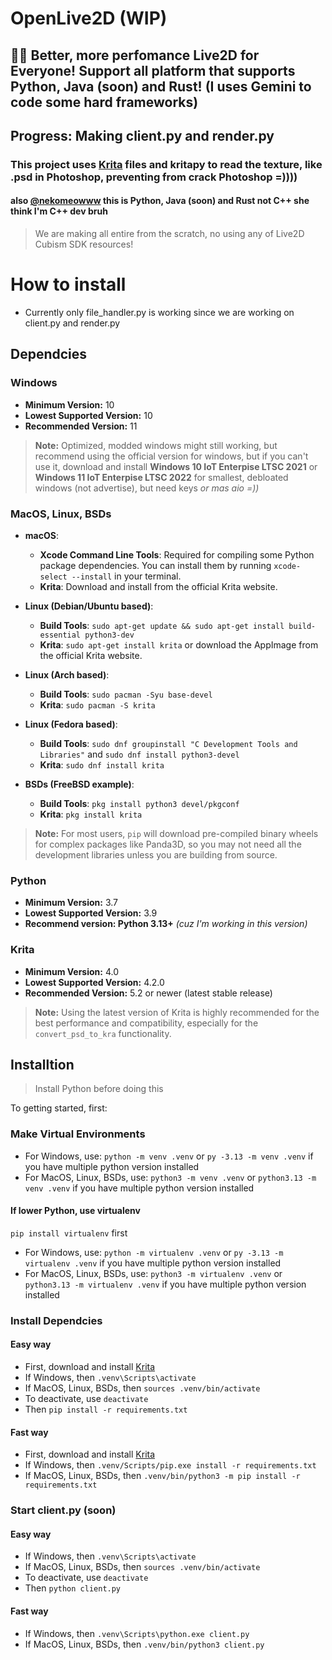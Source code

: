 # OpenLive2D (WIP)
## 💖✨ Better, more perfomance Live2D for Everyone! Support all platform that supports Python, Java (soon) and Rust! (I uses Gemini to code some hard frameworks)
## **Progress:** Making client.py and render.py
### This project uses [Krita](https://krita.org/en/) files and kritapy to read the texture, like .psd in Photoshop, preventing from crack Photoshop =))))
#### also [@nekomeowww](https://github.com/nekomeowww) this is Python, Java (soon) and Rust not C++ she think I'm C++ dev bruh

> We are making all entire from the scratch, no using any of Live2D Cubism SDK resources!

# How to install
- Currently only file_handler.py is working since we are working on client.py and render.py

## Dependcies

### Windows
- **Minimum Version:** 10
- **Lowest Supported Version:** 10
- **Recommended Version:** 11
> **Note:** Optimized, modded windows might still working, but recommend using the official version for windows, but if you can't use it, download and install **Windows 10 IoT Enterpise LTSC 2021** or **Windows 11 IoT Enterpise LTSC 2022** for smallest, debloated windows (not advertise), but need keys _or mas aio =\)\)_

### MacOS, Linux, BSDs
- **macOS**:
  - **Xcode Command Line Tools**: Required for compiling some Python package dependencies. You can install them by running `xcode-select --install` in your terminal.
  - **Krita**: Download and install from the official Krita website.

- **Linux (Debian/Ubuntu based)**:
  - **Build Tools**: `sudo apt-get update && sudo apt-get install build-essential python3-dev`
  - **Krita**: `sudo apt-get install krita` or download the AppImage from the official Krita website.

- **Linux (Arch based)**:
  - **Build Tools**: `sudo pacman -Syu base-devel`
  - **Krita**: `sudo pacman -S krita`

- **Linux (Fedora based)**:
  - **Build Tools**: `sudo dnf groupinstall "C Development Tools and Libraries"` and `sudo dnf install python3-devel`
  - **Krita**: `sudo dnf install krita`

- **BSDs (FreeBSD example)**:
  - **Build Tools**: `pkg install python3 devel/pkgconf`
  - **Krita**: `pkg install krita`
> **Note:** For most users, `pip` will download pre-compiled binary wheels for complex packages like Panda3D, so you may not need all the development libraries unless you are building from source.

### Python
- **Minimum Version:** 3.7
- **Lowest Supported Version:** 3.9
- **Recommend version: Python 3.13+** _(cuz I\'m working in this version)_

### Krita
- **Minimum Version:** 4.0
- **Lowest Supported Version:** 4.2.0
- **Recommended Version:** 5.2 or newer (latest stable release)
> **Note:** Using the latest version of Krita is highly recommended for the best performance and compatibility, especially for the `convert_psd_to_kra` functionality.

## Installtion
> Install Python before doing this

To getting started, first:
### Make Virtual Environments
- For Windows, use: `python -m venv .venv` or `py -3.13 -m venv .venv` if you have multiple python version installed
- For MacOS, Linux, BSDs, use: `python3 -m venv .venv` or `python3.13 -m venv .venv` if you have multiple python version installed
#### If lower Python, use virtualenv
`pip install virtualenv` first
- For Windows, use: `python -m virtualenv .venv` or `py -3.13 -m virtualenv .venv` if you have multiple python version installed
- For MacOS, Linux, BSDs, use: `python3 -m virtualenv .venv` or `python3.13 -m virtualenv .venv` if you have multiple python version installed

### Install Dependcies
#### Easy way
- First, download and install [Krita](https://krita.org/en/)
- If Windows, then `.venv\Scripts\activate`
- If MacOS, Linux, BSDs, then `sources .venv/bin/activate`
- To deactivate, use `deactivate`
- Then `pip install -r requirements.txt`
#### Fast way
- First, download and install [Krita](https://krita.org/en/)
- If Windows, then `.venv/Scripts/pip.exe install -r requirements.txt`
- If MacOS, Linux, BSDs, then `.venv/bin/python3 -m pip install -r requirements.txt`

### Start client.py (soon)
#### Easy way
- If Windows, then `.venv\Scripts\activate`
- If MacOS, Linux, BSDs, then `sources .venv/bin/activate`
- To deactivate, use `deactivate`
- Then `python client.py`
#### Fast way
- If Windows, then `.venv\Scripts\python.exe client.py`
- If MacOS, Linux, BSDs, then `.venv/bin/python3 client.py`

##
